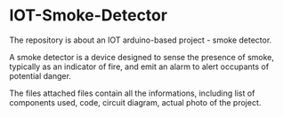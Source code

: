 # IOT-Smoke-Detector
The repository is about an IOT arduino-based project - smoke detector.

A smoke detector is a device designed to sense the presence of smoke, 
typically as an indicator of fire, and emit an alarm to alert occupants of potential danger.

The  files attached files contain all the informations, including list of components used, code, circuit diagram, 
actual photo of the project.

